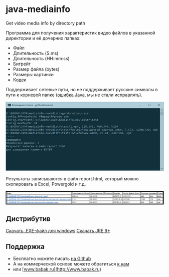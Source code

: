 # java-mediainfo
Get video media info by directory path
 
Программа для получения характеристик видео файлов в указанной директории и её дочерних папках:
* Файл
* Длительность (S.ms)
* Длительность (HH:mm:ss)
* Битрейт
* Размер файла (bytes)
* Размеры картинки
* Кодек

Поддерживает сетевые пути, но не поддерживает русские символы в пути к корневой папке ([ошибка Java](https://bugs.java.com/view_bug.do?bug_id=4733494), мы не стали исправлять).

![Screenshot1](screenshot.png)
 
Результаты записываются в файл report.html, который можно скопировать в Excel, Powergold и т.д.

![Screenshot2](screenshot2.png)

## Дистрибутив
[Скачать .EXE-файл для windows](https://github.com/bridgemedia/java-mediainfo/raw/master/java-mediainfo-windows.zip)
[Скачать JRE 9+](http://www.oracle.com/technetwork/java/javase/downloads/index.html)

## Поддержка
* Бесплатно можете писать [на Github](https://github.com/bridgemedia/java-mediainfo/issues)
* А на коммерческой основе можете обратиться [к нам](https://bridgemedia.ru/about/contacts/)
* или [www.babak.ru](http://www.babak.ru)
